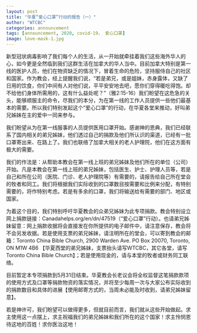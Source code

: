 ```yaml
---
layout: post
title: "华夏“爱心口罩”行动的报告（一）"
author: "WTCBC"
categories: announcement
tags: [announcement, 2020, covid-19， 爱心口罩]
image: love-mask-1.jpg
---
```


新型冠状病毒影响了我们每个人的生活，从一开始就牵挂着我们这些海外华人的心，如今更是全然临到我们这群生活在加拿大的华人当中。目前加拿大特别是第一线的医护人员，他们在物资缺乏的情况下，冒着生命的危险，坚持服侍自己的社区和国家。作为教会，经上提醒我们说，“若是弟兄，或是姐妹，赤身露体，又缺了日用的饮食，你们中间有人对他们说，平平安安地去吧，愿你们穿得暖吃得饱。却不给他们身体所需用的，这有什么益处呢？”（雅2:15-16）我们盼望在这危急的关头，能够顺服主的命令，尽我们的本分，为在第一线的工作人员提供一些他们最基本的需要。所以我们特别发起这个“爱心口罩”的行动，在华夏各堂来推动，好叫弟兄姊妹在主的爱中一同来参与。

我们盼望从为在第一线服事的人员提供医用口罩开始。感谢神的恩典，我们已经联系了国内相关的弟兄姊妹，他们透过自己的捐款及他们所认识的渠道，已经有一批口罩寄出来、在路上了。我们也联络了加拿大相关的老人护理院，他们在这方面有极大的需要。

我们的作法是：从帮助本教会在第一线上班的弟兄姊妹及他们所在的单位（公司）开始。凡是本教会在第一线上班的弟兄姊妹，包括医生、护士、护理人员等，若是自己和所在公司（医院、门诊、老人护理院等）有需要的，请报告给自己所在堂会的牧者和同工。我们将根据我们实际收到的口罩数目按需要和比例来分配，有特别需要的，将作特别考虑。若是有多余的口罩，我们将输送给有需要的部门、地区或国家。

为着这个目的，我们特别呼吁华夏教会的众弟兄姊妹为此专项捐款。教会特别设立网上捐款链接：Canadahelps.org/en/dn/47519（“爱心口罩”行动）。也请弟兄姊妹留意：网上捐款收据将会直接发在你所提供的电子邮件中，请注意保存，教会将不会另发收据。若是使用支票的弟兄姊妹，请注明所在的堂会，可以寄到教会的邮箱：Toronto China Bible Church, 2900 Warden Ave. PO Box 20070, Toronto, ON M1W 4B6 【华夏西堂的弟兄姊妹，支票抬头请写WTCBC，其它各堂，请写Toronto China Bible Church】；若是使用现金的，请与本堂的牧者或财务同工联络。

目前暂定本专项捐款到5月31日结束。华夏教会长老议会将全权监督这笔捐款款项的使用方式及口罩等捐款物资的落实情况，并将至少每周一次与大家公布实际收到的捐款数目和具体的进展【使用邮寄方式的，当周未必能及时收到，请弟兄姊妹留意】。

若是神许可，我们盼望可以做得更多，但就目前而言，我们就从这些开始做起。求主使用这一点摆上，求主祝福我们的弟兄姊妹和我们所在的这个国家！求主怜悯恩待这地的百姓！求你医治这地！
